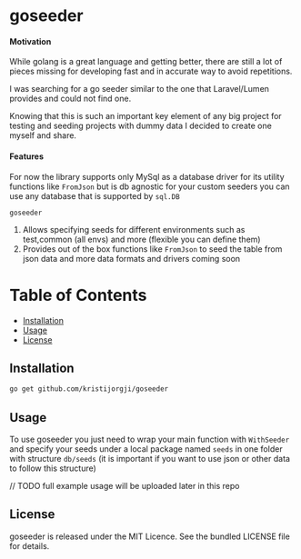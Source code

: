 # goseeder

#### Motivation
While golang is a great language and getting better, there are still a lot of pieces missing for developing fast and in accurate way to avoid repetitions.
 
I was searching for a go seeder similar to the one that Laravel/Lumen provides and could not find one.

Knowing that this is such an important key element of any big project for testing and seeding projects with dummy data I decided to create one myself and share.

#### Features
For now the library supports only MySql as a database driver for its utility functions like `FromJson` but is db agnostic for your custom seeders you can use any database that is supported by `sql.DB`

`goseeder`
1. Allows specifying seeds for different environments such as test,common (all envs) and more (flexible you can define them) 
2. Provides out of the box functions like `FromJson` to seed the table from json data and more data formats and drivers coming soon

# Table of Contents

- [Installation](#installation)
- [Usage](#usage)
- [License](#license)

## Installation

```sh
go get github.com/kristijorgji/goseeder
```

## Usage

To use goseeder you just need to wrap your main function with `WithSeeder` and specify your seeds under a local package named `seeds` in one folder with structure `db/seeds` (it is important if you want to use json or other data to follow this structure)

// TODO full example usage will be uploaded later in this repo


## License

goseeder is released under the MIT Licence. See the bundled LICENSE file for details.






